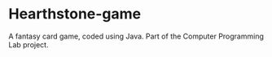 # Hearthstone-game
A fantasy card game, coded using Java. Part of the Computer Programming Lab project.
